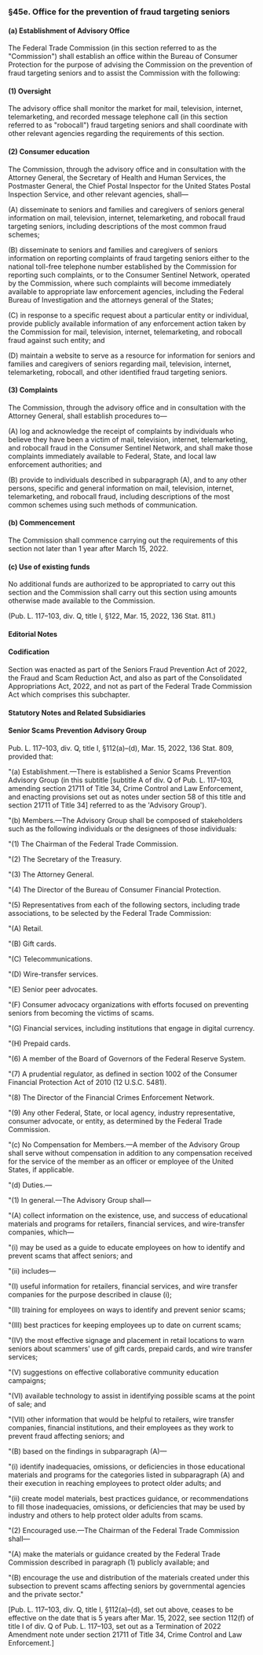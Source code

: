 ### §45e. Office for the prevention of fraud targeting seniors ###

#### (a) Establishment of Advisory Office ####

The Federal Trade Commission (in this section referred to as the "Commission") shall establish an office within the Bureau of Consumer Protection for the purpose of advising the Commission on the prevention of fraud targeting seniors and to assist the Commission with the following:

#### (1) Oversight ####

The advisory office shall monitor the market for mail, television, internet, telemarketing, and recorded message telephone call (in this section referred to as "robocall") fraud targeting seniors and shall coordinate with other relevant agencies regarding the requirements of this section.

#### (2) Consumer education ####

The Commission, through the advisory office and in consultation with the Attorney General, the Secretary of Health and Human Services, the Postmaster General, the Chief Postal Inspector for the United States Postal Inspection Service, and other relevant agencies, shall—

(A) disseminate to seniors and families and caregivers of seniors general information on mail, television, internet, telemarketing, and robocall fraud targeting seniors, including descriptions of the most common fraud schemes;

(B) disseminate to seniors and families and caregivers of seniors information on reporting complaints of fraud targeting seniors either to the national toll-free telephone number established by the Commission for reporting such complaints, or to the Consumer Sentinel Network, operated by the Commission, where such complaints will become immediately available to appropriate law enforcement agencies, including the Federal Bureau of Investigation and the attorneys general of the States;

(C) in response to a specific request about a particular entity or individual, provide publicly available information of any enforcement action taken by the Commission for mail, television, internet, telemarketing, and robocall fraud against such entity; and

(D) maintain a website to serve as a resource for information for seniors and families and caregivers of seniors regarding mail, television, internet, telemarketing, robocall, and other identified fraud targeting seniors.

#### (3) Complaints ####

The Commission, through the advisory office and in consultation with the Attorney General, shall establish procedures to—

(A) log and acknowledge the receipt of complaints by individuals who believe they have been a victim of mail, television, internet, telemarketing, and robocall fraud in the Consumer Sentinel Network, and shall make those complaints immediately available to Federal, State, and local law enforcement authorities; and

(B) provide to individuals described in subparagraph (A), and to any other persons, specific and general information on mail, television, internet, telemarketing, and robocall fraud, including descriptions of the most common schemes using such methods of communication.

#### (b) Commencement ####

The Commission shall commence carrying out the requirements of this section not later than 1 year after March 15, 2022.

#### (c) Use of existing funds ####

No additional funds are authorized to be appropriated to carry out this section and the Commission shall carry out this section using amounts otherwise made available to the Commission.

(Pub. L. 117–103, div. Q, title I, §122, Mar. 15, 2022, 136 Stat. 811.)

#### **Editorial Notes** ####

#### Codification ####

Section was enacted as part of the Seniors Fraud Prevention Act of 2022, the Fraud and Scam Reduction Act, and also as part of the Consolidated Appropriations Act, 2022, and not as part of the Federal Trade Commission Act which comprises this subchapter.

#### **Statutory Notes and Related Subsidiaries** ####

#### Senior Scams Prevention Advisory Group ####

Pub. L. 117–103, div. Q, title I, §112(a)–(d), Mar. 15, 2022, 136 Stat. 809, provided that:

"(a) Establishment.—There is established a Senior Scams Prevention Advisory Group (in this subtitle [subtitle A of div. Q of Pub. L. 117–103, amending section 21711 of Title 34, Crime Control and Law Enforcement, and enacting provisions set out as notes under section 58 of this title and section 21711 of Title 34] referred to as the 'Advisory Group').

"(b) Members.—The Advisory Group shall be composed of stakeholders such as the following individuals or the designees of those individuals:

"(1) The Chairman of the Federal Trade Commission.

"(2) The Secretary of the Treasury.

"(3) The Attorney General.

"(4) The Director of the Bureau of Consumer Financial Protection.

"(5) Representatives from each of the following sectors, including trade associations, to be selected by the Federal Trade Commission:

"(A) Retail.

"(B) Gift cards.

"(C) Telecommunications.

"(D) Wire-transfer services.

"(E) Senior peer advocates.

"(F) Consumer advocacy organizations with efforts focused on preventing seniors from becoming the victims of scams.

"(G) Financial services, including institutions that engage in digital currency.

"(H) Prepaid cards.

"(6) A member of the Board of Governors of the Federal Reserve System.

"(7) A prudential regulator, as defined in section 1002 of the Consumer Financial Protection Act of 2010 (12 U.S.C. 5481).

"(8) The Director of the Financial Crimes Enforcement Network.

"(9) Any other Federal, State, or local agency, industry representative, consumer advocate, or entity, as determined by the Federal Trade Commission.

"(c) No Compensation for Members.—A member of the Advisory Group shall serve without compensation in addition to any compensation received for the service of the member as an officer or employee of the United States, if applicable.

"(d) Duties.—

"(1) In general.—The Advisory Group shall—

"(A) collect information on the existence, use, and success of educational materials and programs for retailers, financial services, and wire-transfer companies, which—

"(i) may be used as a guide to educate employees on how to identify and prevent scams that affect seniors; and

"(ii) includes—

 "(I) useful information for retailers, financial services, and wire transfer companies for the purpose described in clause (i);

 "(II) training for employees on ways to identify and prevent senior scams;

 "(III) best practices for keeping employees up to date on current scams;

 "(IV) the most effective signage and placement in retail locations to warn seniors about scammers' use of gift cards, prepaid cards, and wire transfer services;

 "(V) suggestions on effective collaborative community education campaigns;

 "(VI) available technology to assist in identifying possible scams at the point of sale; and

 "(VII) other information that would be helpful to retailers, wire transfer companies, financial institutions, and their employees as they work to prevent fraud affecting seniors; and

"(B) based on the findings in subparagraph (A)—

"(i) identify inadequacies, omissions, or deficiencies in those educational materials and programs for the categories listed in subparagraph (A) and their execution in reaching employees to protect older adults; and

"(ii) create model materials, best practices guidance, or recommendations to fill those inadequacies, omissions, or deficiencies that may be used by industry and others to help protect older adults from scams.

"(2) Encouraged use.—The Chairman of the Federal Trade Commission shall—

"(A) make the materials or guidance created by the Federal Trade Commission described in paragraph (1) publicly available; and

"(B) encourage the use and distribution of the materials created under this subsection to prevent scams affecting seniors by governmental agencies and the private sector."

[Pub. L. 117–103, div. Q, title I, §112(a)–(d), set out above, ceases to be effective on the date that is 5 years after Mar. 15, 2022, see section 112(f) of title I of div. Q of Pub. L. 117–103, set out as a Termination of 2022 Amendment note under section 21711 of Title 34, Crime Control and Law Enforcement.]